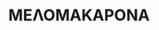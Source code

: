 ---
title: "ΜΕΛΟΜΑΚΑΡΟΝΑ"
subtitle:
ingredients:
  - title: "ΓΙΑ ΤΗ ΖΥΜΗ"
    theingredients:
      - ingredient: "840γρ. ελαιόλαδο"
      - ingredient: "200γρ. σταχτόνερο[^16]"
      - ingredient: "200γρ. ζάχαρη"
      - ingredient: "100γρ. πορτοκαλάδα"
      - ingredient: "40γρ. ρακί"
      - ingredient: "1κ.γ. σόδα"
      - ingredient: "40γρ. μπέϊκιν"
      - ingredient: "Ξύσμα πορτοκαλιού"
      - ingredient: "1κ.γ. κανελογαρύφαλο"
      - ingredient: "100&#8202;&ndash;&#8202;120γρ. καρύδια"
      - ingredient: "1.5κιλό αλεύρι 70άρι μαλακό"
  - title: "ΓΙΑ ΤΟ ΣΙΡΟΠΙ"
    theingredients:
      - ingredient: "1 λίτρο νερό"
      - ingredient: "1 κιλό ζάχαρη"
      - ingredient: "1 μπάλα γλυκόζη"
      - ingredient: "1 κιλό μέλι"
  - title: "ΓΙΑ ΤΟ ΠΑΣΠΑΛΙΣΜΑ"
    theingredients:
      - ingredient: "Κανέλα"
      - ingredient: "Καρύδια"
      - ingredient: "Σουσάμι"
preparation:
  - title: "ΖΥΜΗ"
    method: "Βάζω όλα τα υγρά (λάδι, πορτοκαλάδα, σταχτόνερο, ρακί) με ζάχαρη και μπαχαρικά (ξύσμα πορτοκαλιού και κανελογαρύφαλο) και τα χτυπάω στο μίξερ για 10&#8242;&#8202;&ndash;&#8202;15&#8242;. Όταν γίνουν ένα προσθέτω τα στέρεα (μπέϊκιν, σόδα, αλεύρι, καρύδια). Πλάθω και ψήνω στους 160 &#176;&#67; για 55&#8242;."
  - title: "ΣΙΡΟΠΙ"
    method: "Σε μια κατσαρόλα βράζουμε το νερό με τη ζάχαρη[^17] και στο τέλος ρίχνουμε το μέλι."
  - title: "ΜΕΛΩΜΑ"
    method: "Τα μελομακάρονα πρέπει να είναι κρύα και το σιρόπι ζεστό. Τα βουτάμε για λίγη ώρα μέσα στο σιρόπι και τα σουρώνουμε πασπαλίζοντάς τα με τα αλεσμένα καρύδια, το σουσάμι και την κανέλα."
footnotes:
  - footnote: "[^16]: Βάζω στάχτη σε νερό, την αφήνω να κατασταλάξει και την βγάζω με εταμίν, χρησιμοποιώ το νερό που τώρα περιέχει άνθρακα από τη στάχτη και βοηθά στη γαλακτοματοποίηση."
  - footnote: "[^17]: Το νερό όταν είναι ζεστό μπορεί να απορροφήσει έως και 8 φορές το βάρος του σε ζάχαρη. Όταν είναι κρύο μπορεί να απορροφήσει έως και 4 φορές"
---